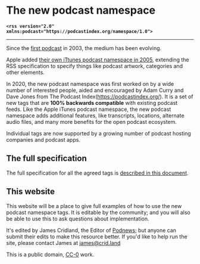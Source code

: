 # The new podcast namespace
**`<rss version="2.0" xmlns:podcast="https://podcastindex.org/namespace/1.0">`**
- - -
Since the [first podcast](https://blogs.harvard.edu/lydondev/2003/07/09/spoken-word-a-few-good-bloggers/) in 2003, the medium has been evolving.

Apple added [their own iTtunes podcast namespace in 2005](https://podcasters.apple.com/support/823-podcast-requirements), extending the RSS specification to specify things like podcast artwork, categories and other elements.

In 2020, the new podcast namespace was first worked on by a wide number of interested people, aided and encouraged by Adam Curry and Dave Jones from The Podcast Index(https://podcastindex.org/). It is a set of new tags that are **100% backwards compatible** with existing podcast feeds. Like the Apple iTunes podcast namespace, the new podcast namespace adds additional features, like transcripts, locations, alternate audio files, and many more benefits for the open podcast ecosystem.

Individual tags are now supported by a growing number of podcast hosting companies and podcast apps.

## The full specification

The full specification for all the agreed tags is [described in this document](https://github.com/Podcastindex-org/podcast-namespace/blob/main/docs/1.0.md).

## This website

This website will be a place to give full examples of how to use the new podcast namespace tags. It is editable by the community; and you will also be able to use this to ask questions about implementation.

It's edited by James Cridland, the Editor of [Podnews](https://podnews.net); but anyone can submit their edits to make this resource better. If you'd like to help run the site, please contact James at james@crid.land

This is a public domain, [CC-0](https://creativecommons.org/publicdomain/zero/1.0/) work.
